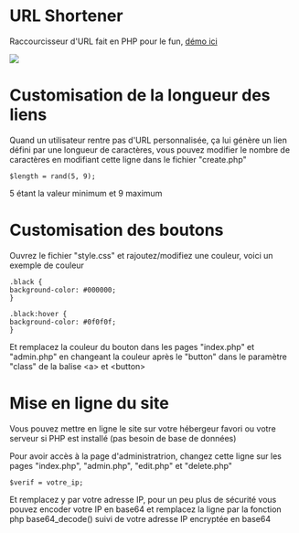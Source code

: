 # URL Shortener
Raccourcisseur d'URL fait en PHP pour le fun, <a href="http://myshrt.tk">démo ici</a>

<img src="https://i.imgur.com/sW2bopp.png">

# Customisation de la longueur des liens
Quand un utilisateur rentre pas d'URL personnalisée, ça lui génère un lien défini par une longueur de caractères, vous pouvez modifier le nombre de caractères en modifiant cette ligne dans le fichier "create.php"
```
$length = rand(5, 9);
```
5 étant la valeur minimum et 9 maximum

# Customisation des boutons
Ouvrez le fichier "style.css" et rajoutez/modifiez une couleur, voici un exemple de couleur
```
.black {
background-color: #000000;
}

.black:hover {
background-color: #0f0f0f;
}
```
Et remplacez la couleur du bouton dans les pages "index.php" et "admin.php" en changeant la couleur après le "button" dans le paramètre "class" de la balise \<a> et \<button>

# Mise en ligne du site
Vous pouvez mettre en ligne le site sur votre hébergeur favori ou votre serveur si PHP est installé (pas besoin de base de données)

Pour avoir accès à la page d'administratrion, changez cette ligne sur les pages "index.php", "admin.php", "edit.php" et "delete.php"
```
$verif = votre_ip;
```
Et remplacez y par votre adresse IP, pour un peu plus de sécurité vous pouvez encoder votre IP en base64 et remplacez la ligne par la fonction php base64_decode() suivi de votre adresse IP encryptée en base64

